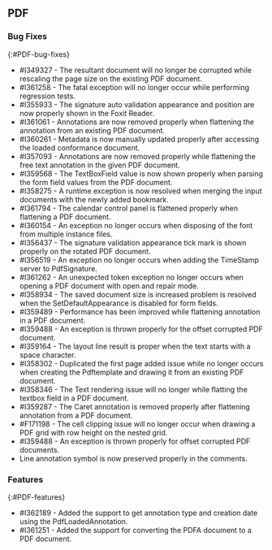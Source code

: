 ## PDF

### Bug Fixes
{:#PDF-bug-fixes}

* \#I349327 - The resultant document will no longer be corrupted while rescaling the page size on the existing PDF document.
* \#I361258 - The fatal exception will no longer occur while performing regression tests.
* \#I355933 - The signature auto validation appearance and position are now properly shown in the Foxit Reader.
* \#I361061 - Annotations are now removed properly when flattening the annotation from an existing PDF document.
* \#I360261 - Metadata is now manually updated properly after accessing the loaded conformance document.
* \#I357093 - Annotations are now removed properly while flattening the free text annotation in the given PDF document.
* \#I359568 - The TextBoxField value is now shown properly when parsing the form field values from the PDF document.
* \#I358275 - A runtime exception is now resolved when merging the input documents with the newly added bookmark.
* \#I361794 - The calendar control panel is flattened properly when flattening a PDF document.
* \#I360154 - An exception no longer occurs when disposing of the font from multiple instance files.
* \#I356437 - The signature validation appearance tick mark is shown properly on the rotated PDF document.
* \#I356519 - An exception no longer occurs when adding the TimeStamp server to PdfSignature.
* \#I361262 - An unexpected token exception no longer occurs when opening a PDF document with open and repair mode.
* \#I358934 - The saved document size is increased problem is resolved when the SetDefaultAppearance is disabled for form fields.
* \#I359489 - Performance has been improved while flattening annotation in a PDF document.
* \#I359488 - An exception is thrown properly for the offset corrupted PDF document.
* \#I359164 - The layout line result is proper when the text starts with a space character.
* \#I358302 - Duplicated the first page added issue while no longer occurs when creating the Pdftemplate and drawing it from an existing PDF document.
* \#I358346 - The Text rendering issue will no longer while flatting the textbox field in a PDF document.
* \#I359287 - The Caret annotation is removed properly after flattening annotation from a PDF document.
* \#F171198 - The cell clipping issue will no longer occur when drawing a PDF grid with row height on the nested grid.
* \#I359488 - An exception is thrown properly for offset corrupted PDF documents.
* Line annotation symbol is now preserved properly in the comments.

### Features
{:#PDF-features}

* \#I362189 - Added the support to get annotation type and creation date using the PdfLoadedAnnotation.
* \#I361251 - Added the support for converting the PDFA document to a PDF document.